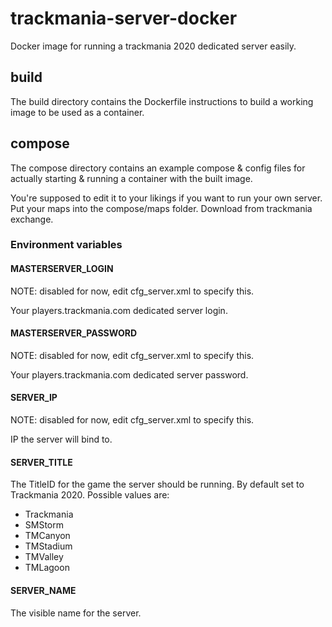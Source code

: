 # trackmania-server-docker

Docker image for running a trackmania 2020 dedicated server easily.

## build

The build directory contains the Dockerfile instructions to build a working image to be used as a container.

## compose

The compose directory contains an example compose & config files for actually starting & running a container with the built image.

You're supposed to edit it to your likings if you want to run your own server. Put your maps into the compose/maps folder. Download from trackmania exchange.

### Environment variables

#### MASTERSERVER_LOGIN

NOTE: disabled for now, edit cfg_server.xml to specify this.

Your players.trackmania.com dedicated server login.

#### MASTERSERVER_PASSWORD

NOTE: disabled for now, edit cfg_server.xml to specify this.

Your players.trackmania.com dedicated server password.

#### SERVER_IP

NOTE: disabled for now, edit cfg_server.xml to specify this.

IP the server will bind to.

#### SERVER_TITLE

The TitleID for the game the server should be running. By default set to Trackmania 2020. Possible values are:

* Trackmania
* SMStorm
* TMCanyon
* TMStadium
* TMValley
* TMLagoon

#### SERVER_NAME

The visible name for the server.
